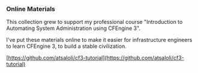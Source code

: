 ### Online Materials

This collection grew to support my professional course "Introduction
to Automating System Administration using CFEngine 3".

I've put these materials online to make it easier for infrastructure
engineers to learn CFEngine 3, to build a stable civilization.

[https://github.com/atsaloli/cf3-tutorial](https://github.com/atsaloli/cf3-tutorial)
